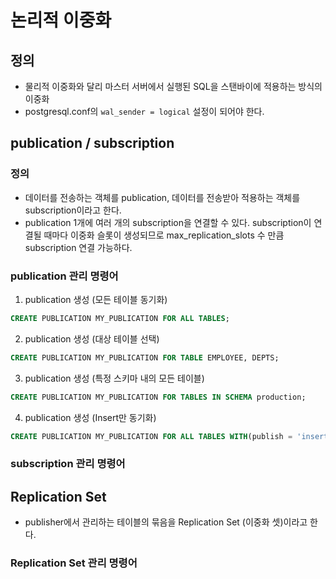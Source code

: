 # 논리적 이중화
## 정의
- 물리적 이중화와 달리 마스터 서버에서 실행된 SQL을 스탠바이에 적용하는 방식의 이중화
- postgresql.conf의 `wal_sender = logical` 설정이 되어야 한다.

## publication / subscription
### 정의
- 데이터를 전송하는 객체를 publication, 데이터를 전송받아 적용하는 객체를 subscription이라고 한다.
- publication 1개에 여러 개의 subscription을 연결할 수 있다. subscription이 연결될 때마다 이중화 슬롯이 생성되므로 max_replication_slots 수 만큼 subscription 연결 가능하다.

### publication 관리 명령어
1. publication 생성 (모든 테이블 동기화)
  ```sql
  CREATE PUBLICATION MY_PUBLICATION FOR ALL TABLES;
  ```
 2. publication 생성 (대상 테이블 선택)
  ```sql
  CREATE PUBLICATION MY_PUBLICATION FOR TABLE EMPLOYEE, DEPTS;
  ```
3. publication 생성 (특정 스키마 내의 모든 테이블)
  ```sql
  CREATE PUBLICATION MY_PUBLICATION FOR TABLES IN SCHEMA production;
  ```
4. publication 생성 (Insert만 동기화)
  ```sql
  CREATE PUBLICATION MY_PUBLICATION FOR ALL TABLES WITH(publish = 'insert');
  ```

### subscription 관리 명령어

## Replication Set
- publisher에서 관리하는 테이블의 묶음을 Replication Set (이중화 셋)이라고 한다.

### Replication Set 관리 명령어
